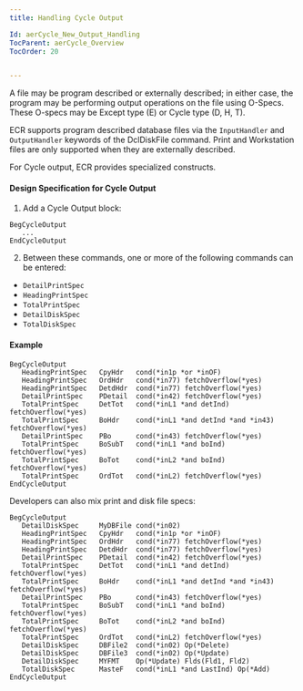 ```yaml
---
title: Handling Cycle Output

Id: aerCycle_New_Output_Handling
TocParent: aerCycle_Overview
TocOrder: 20


---
```


A file may be program described or externally described; in either case, the program may be performing output operations on the file using O-Specs. These O-specs may be Except type (E) or Cycle type (D, H, T). 

ECR supports program described database files via the ```InputHandler``` and ```OutputHandler``` keywords of the DclDiskFile command. Print and Workstation files are only supported when they are externally described. 

For Cycle output, ECR provides specialized constructs. 

#### <a name="Design_Spec">Design Specification for Cycle Output</a>

1. Add a Cycle Output block:
```
BegCycleOutput
   ...
EndCycleOutput
```

2. Between these commands, one or more of the following commands can be entered:

- ```DetailPrintSpec```
- ```HeadingPrintSpec```
- ```TotalPrintSpec```
- ```DetailDiskSpec```
- ```TotalDiskSpec```

#### <a name="Example">Example</a>

```
BegCycleOutput    
   HeadingPrintSpec   CpyHdr   cond(*in1p *or *inOF)        
   HeadingPrintSpec   OrdHdr   cond(*in77) fetchOverflow(*yes)   
   HeadingPrintSpec   DetdHdr  cond(*in77) fetchOverflow(*yes)    
   DetailPrintSpec    PDetail  cond(*in42) fetchOverflow(*yes)    
   TotalPrintSpec     DetTot   cond(*inL1 *and detInd) fetchOverflow(*yes)    
   TotalPrintSpec     BoHdr    cond(*inL1 *and detInd *and *in43) fetchOverflow(*yes)    
   DetailPrintSpec    PBo      cond(*in43) fetchOverflow(*yes)    
   TotalPrintSpec     BoSubT   cond(*inL1 *and boInd) fetchOverflow(*yes)    
   TotalPrintSpec     BoTot    cond(*inL2 *and boInd) fetchOverflow(*yes)    
   TotalPrintSpec     OrdTot   cond(*inL2) fetchOverflow(*yes) 
EndCycleOutput 
```

Developers can also mix print and disk file specs:

```
BegCycleOutput    
   DetailDiskSpec     MyDBFile cond(*in02)     
   HeadingPrintSpec   CpyHdr   cond(*in1p *or *inOF)        
   HeadingPrintSpec   OrdHdr   cond(*in77) fetchOverflow(*yes)    
   HeadingPrintSpec   DetdHdr  cond(*in77) fetchOverflow(*yes)    
   DetailPrintSpec    PDetail  cond(*in42) fetchOverflow(*yes)    
   TotalPrintSpec     DetTot   cond(*inL1 *and detInd) fetchOverflow(*yes)    
   TotalPrintSpec     BoHdr    cond(*inL1 *and detInd *and *in43) fetchOverflow(*yes)    
   DetailPrintSpec    PBo      cond(*in43) fetchOverflow(*yes)    
   TotalPrintSpec     BoSubT   cond(*inL1 *and boInd) fetchOverflow(*yes)    
   TotalPrintSpec     BoTot    cond(*inL2 *and boInd) fetchOverflow(*yes)    
   TotalPrintSpec     OrdTot   cond(*inL2) fetchOverflow(*yes)  
   DetailDiskSpec     DBFile2  cond(*in02) Op(*Delete)    
   DetailDiskSpec     DBFile3  cond(*in02) Op(*Update)    
   DetailDiskSpec     MYFMT    Op(*Update) Flds(Fld1, Fld2)    
   TotalDiskSpec      MasteF   cond(*inL1 *and LastInd) Op(*Add) 
EndCycleOutput
```

